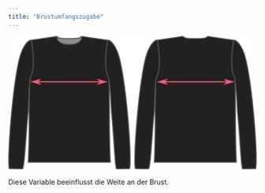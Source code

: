 ```yaml
---
title: "Brustumfangszugabe"
---
```


![Der Brust Leichtigkeit Faktor auf Brian](./chestease.svg)

Diese Variable beeinflusst die Weite an der Brust.




